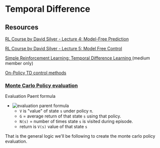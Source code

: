 # Temporal Difference

## Resources

[RL Course by David Silver - Lecture 4: Model-Free Prediction](https://www.youtube.com/watch?v=PnHCvfgC_ZA)

[RL Course by David Silver - Lecture 5: Model Free Control](https://www.youtube.com/watch?v=0g4j2k_Ggc4&list=PLqYmG7hTraZDM-OYHWgPebj2MfCFzFObQ&index=6)

[Simple Reinforcement Learning: Temporal Difference Learning
](https://medium.com/@violante.andre/simple-reinforcement-learning-temporal-difference-learning-e883ea0d65b0) (medium member only)

[On-Policy TD control methods](https://paperswithcode.com/methods/category/on-policy-td-control)

### [Monte Carlo Policy evaluation](https://www.geeksforgeeks.org/monte-carlo-policy-evaluation/)

Evaluation Paent formula

* ![evaluation parent formula](https://quicklatex.com/cache3/30/ql_456afe0ff1ee40f5503c31f1dfb79030_l3.svg)
  * `V` is "value" of state `s` under policy `π`.
  * `G` = average return of that state `s` using that policy.
  * `N(s)` = number of times state `s` is visited during episode.
  * return is `V(s)` value of that state `s`

That is the general logic we'll be following to create the monte carlo policy evaluation.
